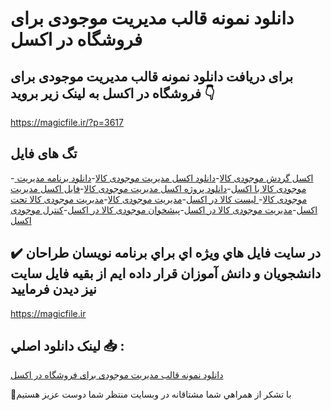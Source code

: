 # دانلود نمونه قالب مدیریت موجودی برای فروشگاه در اکسل

## برای دریافت دانلود نمونه قالب مدیریت موجودی برای فروشگاه در اکسل به لینک زیر بروید 👇

https://magicfile.ir/?p=3617

## تگ های فایل

-[ اکسل گردش موجودی کالا](https://magicfile.ir/product/%d9%86%d9%85%d9%88%d9%86%d9%87-%d9%82%d8%a7%d9%84%d8%a8-%d9%85%d8%af%db%8c%d8%b1%db%8c%d8%aa-%d9%85%d9%88%d8%ac%d9%88%d8%af%db%8c-%d8%a8%d8%b1%d8%a7%db%8c-%d9%81%d8%b1%d9%88%d8%b4%da%af%d8%a7%d9%87-%d8%af%d8%b1-%d8%a7%da%a9%d8%b3%d9%84/)-[دانلود اکسل مدیریت موجودی کالا](https://magicfile.ir/product/%d9%86%d9%85%d9%88%d9%86%d9%87-%d9%82%d8%a7%d9%84%d8%a8-%d9%85%d8%af%db%8c%d8%b1%db%8c%d8%aa-%d9%85%d9%88%d8%ac%d9%88%d8%af%db%8c-%d8%a8%d8%b1%d8%a7%db%8c-%d9%81%d8%b1%d9%88%d8%b4%da%af%d8%a7%d9%87-%d8%af%d8%b1-%d8%a7%da%a9%d8%b3%d9%84/)-[دانلود برنامه مدیریت موجودی کالا با اکسل](https://magicfile.ir/product/%d9%86%d9%85%d9%88%d9%86%d9%87-%d9%82%d8%a7%d9%84%d8%a8-%d9%85%d8%af%db%8c%d8%b1%db%8c%d8%aa-%d9%85%d9%88%d8%ac%d9%88%d8%af%db%8c-%d8%a8%d8%b1%d8%a7%db%8c-%d9%81%d8%b1%d9%88%d8%b4%da%af%d8%a7%d9%87-%d8%af%d8%b1-%d8%a7%da%a9%d8%b3%d9%84/)-[دانلود پروژه اکسل مدیریت موجودی کالا](https://magicfile.ir/product/%d9%86%d9%85%d9%88%d9%86%d9%87-%d9%82%d8%a7%d9%84%d8%a8-%d9%85%d8%af%db%8c%d8%b1%db%8c%d8%aa-%d9%85%d9%88%d8%ac%d9%88%d8%af%db%8c-%d8%a8%d8%b1%d8%a7%db%8c-%d9%81%d8%b1%d9%88%d8%b4%da%af%d8%a7%d9%87-%d8%af%d8%b1-%d8%a7%da%a9%d8%b3%d9%84/)-[فایل اکسل مدیریت موجودی کالا](https://magicfile.ir/product/%d9%86%d9%85%d9%88%d9%86%d9%87-%d9%82%d8%a7%d9%84%d8%a8-%d9%85%d8%af%db%8c%d8%b1%db%8c%d8%aa-%d9%85%d9%88%d8%ac%d9%88%d8%af%db%8c-%d8%a8%d8%b1%d8%a7%db%8c-%d9%81%d8%b1%d9%88%d8%b4%da%af%d8%a7%d9%87-%d8%af%d8%b1-%d8%a7%da%a9%d8%b3%d9%84/)-[ لیست کالا در اکسل](https://magicfile.ir/product/%d9%86%d9%85%d9%88%d9%86%d9%87-%d9%82%d8%a7%d9%84%d8%a8-%d9%85%d8%af%db%8c%d8%b1%db%8c%d8%aa-%d9%85%d9%88%d8%ac%d9%88%d8%af%db%8c-%d8%a8%d8%b1%d8%a7%db%8c-%d9%81%d8%b1%d9%88%d8%b4%da%af%d8%a7%d9%87-%d8%af%d8%b1-%d8%a7%da%a9%d8%b3%d9%84/)-[مدیریت موجودی کالا](https://magicfile.ir/product/%d9%86%d9%85%d9%88%d9%86%d9%87-%d9%82%d8%a7%d9%84%d8%a8-%d9%85%d8%af%db%8c%d8%b1%db%8c%d8%aa-%d9%85%d9%88%d8%ac%d9%88%d8%af%db%8c-%d8%a8%d8%b1%d8%a7%db%8c-%d9%81%d8%b1%d9%88%d8%b4%da%af%d8%a7%d9%87-%d8%af%d8%b1-%d8%a7%da%a9%d8%b3%d9%84/)-[مدیریت موجودی کالا تحت اکسل](https://magicfile.ir/product/%d9%86%d9%85%d9%88%d9%86%d9%87-%d9%82%d8%a7%d9%84%d8%a8-%d9%85%d8%af%db%8c%d8%b1%db%8c%d8%aa-%d9%85%d9%88%d8%ac%d9%88%d8%af%db%8c-%d8%a8%d8%b1%d8%a7%db%8c-%d9%81%d8%b1%d9%88%d8%b4%da%af%d8%a7%d9%87-%d8%af%d8%b1-%d8%a7%da%a9%d8%b3%d9%84/)-[مدیریت موجودی کالا در اکسل](https://magicfile.ir/product/%d9%86%d9%85%d9%88%d9%86%d9%87-%d9%82%d8%a7%d9%84%d8%a8-%d9%85%d8%af%db%8c%d8%b1%db%8c%d8%aa-%d9%85%d9%88%d8%ac%d9%88%d8%af%db%8c-%d8%a8%d8%b1%d8%a7%db%8c-%d9%81%d8%b1%d9%88%d8%b4%da%af%d8%a7%d9%87-%d8%af%d8%b1-%d8%a7%da%a9%d8%b3%d9%84/)-[پیشخوان موجودی کالا در اکسل](https://magicfile.ir/product/%d9%86%d9%85%d9%88%d9%86%d9%87-%d9%82%d8%a7%d9%84%d8%a8-%d9%85%d8%af%db%8c%d8%b1%db%8c%d8%aa-%d9%85%d9%88%d8%ac%d9%88%d8%af%db%8c-%d8%a8%d8%b1%d8%a7%db%8c-%d9%81%d8%b1%d9%88%d8%b4%da%af%d8%a7%d9%87-%d8%af%d8%b1-%d8%a7%da%a9%d8%b3%d9%84/)-[کنترل موجودی اکسل](https://magicfile.ir/product/%d9%86%d9%85%d9%88%d9%86%d9%87-%d9%82%d8%a7%d9%84%d8%a8-%d9%85%d8%af%db%8c%d8%b1%db%8c%d8%aa-%d9%85%d9%88%d8%ac%d9%88%d8%af%db%8c-%d8%a8%d8%b1%d8%a7%db%8c-%d9%81%d8%b1%d9%88%d8%b4%da%af%d8%a7%d9%87-%d8%af%d8%b1-%d8%a7%da%a9%d8%b3%d9%84/)

## ✔️ در سايت فايل هاي ويژه اي براي برنامه نويسان طراحان دانشجويان و دانش آموزان قرار داده ايم از بقيه فايل سايت نيز ديدن فرماييد

https://magicfile.ir


## لينک دانلود اصلي 📥 :

[دانلود نمونه قالب مدیریت موجودی برای فروشگاه در اکسل](https://magicfile.ir/product/%d9%86%d9%85%d9%88%d9%86%d9%87-%d9%82%d8%a7%d9%84%d8%a8-%d9%85%d8%af%db%8c%d8%b1%db%8c%d8%aa-%d9%85%d9%88%d8%ac%d9%88%d8%af%db%8c-%d8%a8%d8%b1%d8%a7%db%8c-%d9%81%d8%b1%d9%88%d8%b4%da%af%d8%a7%d9%87-%d8%af%d8%b1-%d8%a7%da%a9%d8%b3%d9%84/) 


🙏با تشکر از همراهي شما مشتاقانه در وبسایت منتظر شما دوست عزیز هستیم

